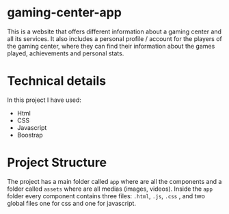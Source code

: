# gaming-center-app

This is a website that offers different information about a gaming center and all its services. 
It also includes a personal profile / account for the players of the gaming center, where they can find their information about the games played, achievements and personal stats.

# Technical details

In this project I have used:

- Html
- CSS
- Javascript
- Boostrap

# Project Structure

The project has a main folder called `app` where are all the components and a folder called `assets` where are all medias (images, videos). 
Inside the  `app` folder every component contains three files: `.html`, `.js`, `.css` , and two global files one for css and one for javascript. 
